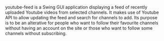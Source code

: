 youtube-feed is a Swing GUI application displaying a feed of recently uploaded Youtube videos from selected channels. It makes use of Youtube API to allow updating the feed and search for channels to add. Its purpose is to be an alterative for people who want to follow their favourite channels without having an account on the site or those who want to follow some channels without subscribing.
